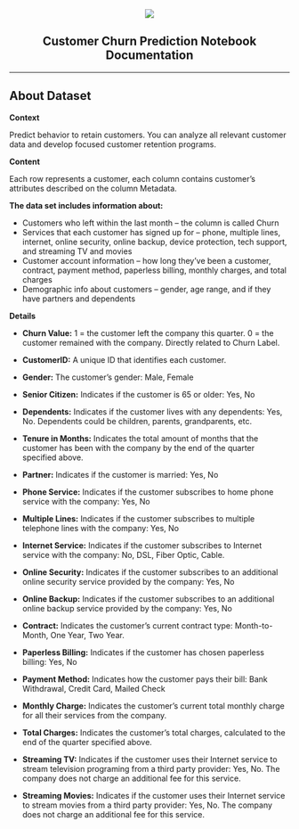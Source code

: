 <center> <img src="https://images.squarespace-cdn.com/content/v1/588f9607bebafbc786f8c5f8/1607924812500-Y1JR8L6XP5NKF2YPHDUX/image6.png?format=1000w"> </center>


## <center> Customer Churn Prediction Notebook Documentation </center>
_________________


## About Dataset


**Context**

Predict behavior to retain customers. You can analyze all relevant customer data and develop focused customer retention programs.

**Content**

Each row represents a customer, each column contains customer’s attributes described on the column Metadata.

**The data set includes information about:**

* Customers who left within the last month – the column is called Churn
* Services that each customer has signed up for – phone, multiple lines, internet, online security, online backup, device protection, tech support, and streaming TV and movies
* Customer account information – how long they’ve been a customer, contract, payment method, paperless billing, monthly charges, and total charges
* Demographic info about customers – gender, age range, and if they have partners and dependents

**Details**

* **Churn Value:** 1 = the customer left the company this quarter. 0 = the customer remained with the company. Directly related to Churn Label.

* **CustomerID:** A unique ID that identifies each customer.

* **Gender:** The customer’s gender: Male, Female

* **Senior Citizen:** Indicates if the customer is 65 or older: Yes, No

* **Dependents:** Indicates if the customer lives with any dependents: Yes, No. Dependents could be children, parents, grandparents, etc.

* **Tenure in Months:** Indicates the total amount of months that the customer has been with the company by the end of the quarter specified above.

* **Partner:** Indicates if the customer is married: Yes, No

* **Phone Service:** Indicates if the customer subscribes to home phone service with the company: Yes, No

* **Multiple Lines:** Indicates if the customer subscribes to multiple telephone lines with the company: Yes, No

* **Internet Service:** Indicates if the customer subscribes to Internet service with the company: No, DSL, Fiber Optic, Cable.

* **Online Security:** Indicates if the customer subscribes to an additional online security service provided by the company: Yes, No

* **Online Backup:** Indicates if the customer subscribes to an additional online backup service provided by the company: Yes, No

* **Contract:** Indicates the customer’s current contract type: Month-to-Month, One Year, Two Year.

* **Paperless Billing:** Indicates if the customer has chosen paperless billing: Yes, No

* **Payment Method:** Indicates how the customer pays their bill: Bank Withdrawal, Credit Card, Mailed Check

* **Monthly Charge:** Indicates the customer’s current total monthly charge for all their services from the company.

* **Total Charges:** Indicates the customer’s total charges, calculated to the end of the quarter specified above.

* **Streaming TV:** Indicates if the customer uses their Internet service to stream television programing from a third party provider: Yes, No. The company does not charge an additional fee for this service.

* **Streaming Movies:** Indicates if the customer uses their Internet service to stream movies from a third party provider: Yes, No. The company does not charge an additional fee for this service.



